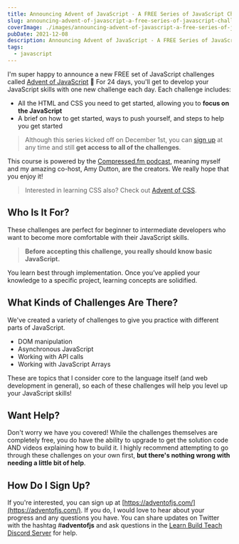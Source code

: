 ```yaml
---
title: Announcing Advent of JavaScript - A FREE Series of JavaScript Challenges
slug: announcing-advent-of-javascript-a-free-series-of-javascript-challenges
coverImage: ./images/announcing-advent-of-javascript-a-free-series-of-javascript-challenges/cover.png
pubDate: 2021-12-08
description: Announcing Advent of JavaScript - A FREE Series of JavaScript Challenges
tags:
  - javascript
---
```


I'm super happy to announce a new FREE set of JavaScript challenges called [Advent of JavaScript](https://adventofjs.com/) 🎉 For 24 days, you'll get to develop your JavaScript skills with one new challenge each day. Each challenge includes:

- All the HTML and CSS you need to get started, allowing you to **focus on the JavaScript**
- A brief on how to get started, ways to push yourself, and steps to help you get started

> Although this series kicked off on December 1st, you can [sign up](https://adventofjs.com/) at any time and still **get access to all of the challenges**.

This course is powered by the [Compressed.fm podcast](https://compressed.fm/), meaning myself and my amazing co-host, Amy Dutton, are the creators. We really hope that you enjoy it!

> Interested in learning CSS also? Check out [Advent of CSS](https://www.adventofcss.com).

## Who Is It For?

These challenges are perfect for beginner to intermediate developers who want to become more comfortable with their JavaScript skills.

> **Before accepting this challenge, you really should know basic JavaScript.**

You learn best through implementation. Once you’ve applied your knowledge to a specific project, learning concepts are solidified.

## What Kinds of Challenges Are There?

We've created a variety of challenges to give you practice with different parts of JavaScript.

- DOM manipulation
- Asynchronous JavaScript
- Working with API calls
- Working with JavaScript Arrays

These are topics that I consider core to the language itself (and web development in general), so each of these challenges will help you level up your JavaScript skills!

## Want Help?

Don't worry we have you covered! While the challenges themselves are completely free, you do have the ability to upgrade to get the solution code AND videos explaining how to build it. I highly recommend attempting to go through these challenges on your own first, **but there's nothing wrong with needing a little bit of help**.

## How Do I Sign Up?

If you're interested, you can sign up at [https://adventofjs.com/](https://adventofjs.com/). If you do, I would love to hear about your progress and any questions you have. You can share updates on Twitter with the hashtag #**adventofjs** and ask questions in the [Learn Build Teach Discord Server](https://learnbuildteach.com/) for help.
